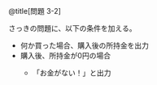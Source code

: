 @title[問題 3-2]

さっきの問題に、以下の条件を加える。

<ul>
<li class="fragment">何か買った場合、購入後の所持金を出力</li>
<li class="fragment">購入後、所持金が0円の場合</li>
    <ul>
    <li class="fragment">「お金がない！」と出力</li>
    </ul>
</ul>